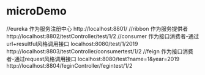 # microDemo
//eureka 作为服务注册中心   http://localhost:8801/
//ribbon 作为服务提供者     http://localhost:8802/testController/test/1/2
//consumer 作为接口消费者-通过url+resultful风格调用接口   localhost:8080/test/1/2019  http://localhost:8803/testController/consumertest/1/2
//feign 作为接口消费者-通过request风格调用接口   localhost:8080/test?name=1&year=2019 http://localhost:8804/feginController/fegintest/1/2

